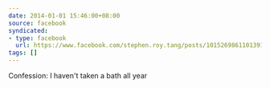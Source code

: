 ```yaml
---
date: 2014-01-01 15:46:00+08:00
source: facebook
syndicated:
- type: facebook
  url: https://www.facebook.com/stephen.roy.tang/posts/10152698611013912
tags: []
---
```


Confession: I haven't taken a bath all year